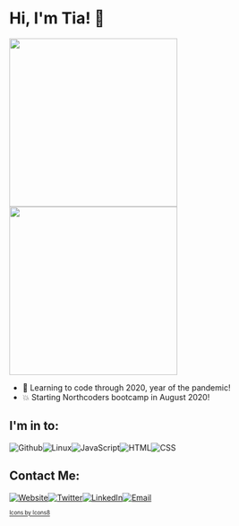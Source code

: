 # Hi, I'm Tia! 👋

<img src="https://media3.giphy.com/media/xT1XGzXhVgWRLN1Cco/giphy.gif?cid=ecf05e47a9mb12ejljtebqu7spmlt1maynrojrih4biln8pc&rid=giphy.gif" width=300px><img src="https://media0.giphy.com/media/LmNwrBhejkK9EFP504/giphy.gif?cid=ecf05e478ad62c12e26bb04ed0cf32014afe2d319cf72ef7&rid=giphy.gif" width=300px>

+ :seedling: Learning to code through 2020, year of the pandemic!
+ :boom: Starting Northcoders bootcamp in August 2020!

## I'm in to:
![Github](https://img.icons8.com/nolan/64/github.png)![Linux](https://img.icons8.com/nolan/64/linux-client.png)![JavaScript](https://img.icons8.com/nolan/64/javascript.png)![HTML](https://img.icons8.com/nolan/64/html-5.png)![CSS](https://img.icons8.com/nolan/64/css-filetype.png)

## Contact Me:
[![Website](https://img.icons8.com/nolan/64/domain.png)](https://tiaeastwood.com)[![Twitter](https://img.icons8.com/nolan/64/twitter-squared.png)](https://twitter.com/TiaEastwood)[![LinkedIn](https://img.icons8.com/nolan/64/linkedin.png)](https://www.linkedin.com/in/tiaeastwood/)[![Email](https://img.icons8.com/nolan/64/email.png)](mailto:tia@tiaeastwood.com)

<sub><sup><a href="https://icons8.com">Icons by Icons8</a></sub></sup>


